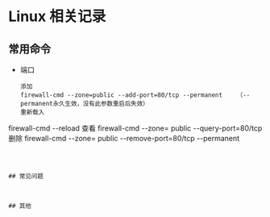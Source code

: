 # Linux 相关记录

## 常用命令

- 端口

  ``` shell
  添加
  firewall-cmd --zone=public --add-port=80/tcp --permanent    （--permanent永久生效，没有此参数重启后失效）
  重新载入
firewall-cmd --reload
  查看
  firewall-cmd --zone= public --query-port=80/tcp
  删除
  firewall-cmd --zone= public --remove-port=80/tcp --permanent
  ```
  
  

## 常见问题



## 其他

